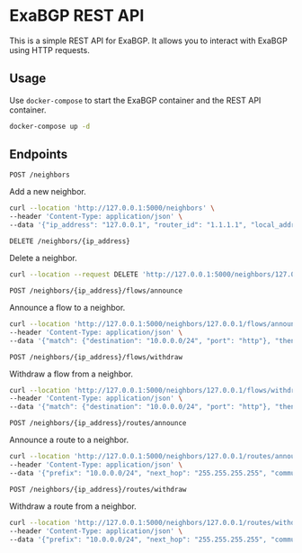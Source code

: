 # ExaBGP REST API

This is a simple REST API for ExaBGP. It allows you to interact with ExaBGP using HTTP requests.

## Usage

Use `docker-compose` to start the ExaBGP container and the REST API container.

```bash
docker-compose up -d
```

## Endpoints

`POST /neighbors`

Add a new neighbor.

```bash
curl --location 'http://127.0.0.1:5000/neighbors' \
--header 'Content-Type: application/json' \
--data '{"ip_address": "127.0.0.1", "router_id": "1.1.1.1", "local_address": "127.0.0.1", "local_as": 65001, "peer_as": 65010, "connect": 1000, "capability":{"route_refresh": true}}'
```

`DELETE /neighbors/{ip_address}`

Delete a neighbor.

```bash
curl --location --request DELETE 'http://127.0.0.1:5000/neighbors/127.0.0.1'
```

`POST /neighbors/{ip_address}/flows/announce`

Announce a flow to a neighbor.

```bash
curl --location 'http://127.0.0.1:5000/neighbors/127.0.0.1/flows/announce' \
--header 'Content-Type: application/json' \
--data '{"match": {"destination": "10.0.0.0/24", "port": "http"}, "then": "discard"}'
```

`POST /neighbors/{ip_address}/flows/withdraw`

Withdraw a flow from a neighbor.

```bash
curl --location 'http://127.0.0.1:5000/neighbors/127.0.0.1/flows/withdraw' \
--header 'Content-Type: application/json' \
--data '{"match": {"destination": "10.0.0.0/24", "port": "http"}, "then": "discard"}'
```

`POST /neighbors/{ip_address}/routes/announce`

Announce a route to a neighbor.

```bash
curl --location 'http://127.0.0.1:5000/neighbors/127.0.0.1/routes/announce' \
--header 'Content-Type: application/json' \
--data '{"prefix": "10.0.0.0/24", "next_hop": "255.255.255.255", "community": [[64500, 666]]}'
```

`POST /neighbors/{ip_address}/routes/withdraw`

Withdraw a route from a neighbor.

```bash
curl --location 'http://127.0.0.1:5000/neighbors/127.0.0.1/routes/withdraw' \
--header 'Content-Type: application/json' \
--data '{"prefix": "10.0.0.0/24", "next_hop": "255.255.255.255", "community": [[64500, 666]]}'
```
